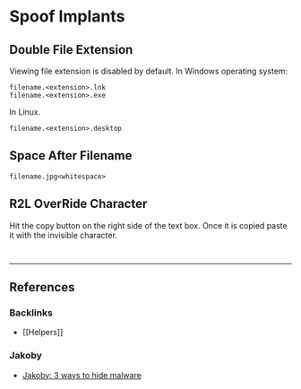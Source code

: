 # Spoof Implants

## Double File Extension

Viewing file extension is disabled by default. In Windows operating system:

```
filename.<extension>.lnk
filename.<extension>.exe
```

In Linux.

```
filename.<extension>.desktop
```

## Space After Filename

```
filename.jpg<whitespace>
```

## R2L OverRide Character

Hit the copy button on the right side of the text box. Once it is copied paste it with the invisible character.

```
‮
```

---
## References

### Backlinks

- [[Helpers]]

### Jakoby

- [Jakoby: 3 ways to hide malware](https://github.com/I-Am-Jakoby/PowerShell-for-Hackers/blob/main/VideoNotes/3_ways_to_hide_malware.md)